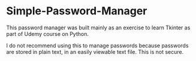 # Simple-Password-Manager

This password manager was built mainly as an exercise to learn Tkinter as part of Udemy course on Python. 

I do not recommend using this to manage passwords because passwords are stored in plain text, in an easily 
viewable text file. This is not secure.




